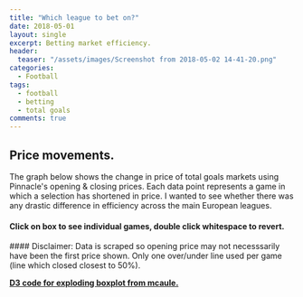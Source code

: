 ```yaml
---
title: "Which league to bet on?"
date: 2018-05-01
layout: single
excerpt: Betting market efficiency.
header:
  teaser: "/assets/images/Screenshot from 2018-05-02 14-41-20.png"
categories:
  - Football
tags:
  - football
  - betting
  - total goals
comments: true
---
```

<style>
.axis text {
  font-size: 12px;
  text-anchor: middle;
  letter-spacing: 1px;
}

.axis path,
.axis line {
  fill: none;
  stroke: #000000;
  shape-rendering: crispEdges;Disclaimer
}

.axis text {
  fill: none;
  stroke: #eaeaea;
  shape-rendering: crispEdges;
}


.x.axis path {
  /*display: none;*/
}

rect.d3-exploding-boxplot.box{
  /*opacity: 0.8;*/
}

line.d3-exploding-boxplot.line,
rect.d3-exploding-boxplot.box
{
  stroke: #000000;
  stroke-width: 1px;
}

line.d3-exploding-boxplot.vline{
  stroke-dasharray:5,5;
}

.d3-exploding-boxplot.tip{
  font-size:13px;
  line-height: 1;
  font-weight: bold;
  padding: 12px;
  background: #333333;
  color: #DDDDDD;
  border-radius: 2px;
}

g.tick text,
g.axis text{
  -webkit-user-select: none;
  -khtml-user-select: none;
  -moz-user-select: none;
  -o-user-select: none;
  user-select: none;
  cursor: default;
}
</style>



## Price movements.
The graph below shows the change in price of total goals markets using Pinnacle's opening & closing prices.  Each data point represents a game in which a selection has shortened in price.  I wanted to see whether there was any drastic difference in efficiency across the main European leagues.
#### Click on box to see individual games, double click whitespace to revert.
<div id="chartContainer">
</div>
#### Disclaimer: Data is scraped so opening price may not necesssarily have been the first price shown.  Only one over/under line used per game (line which closed closest to 50%).

[**D3 code for exploding boxplot from mcaule.**](https://mcaule.github.io/d3_exploding_boxplot/)

<script src="/assets/bower_components/requirejs/require.js"></script>
<script type="text/javascript">
    require.config({
        baseUrl: ".",
        paths: {
            d3: '/assets/bower_components/d3/d3.min',
            "d3-tip": '/assets/bower_components/d3-tip/index',
            'd3-exploding-boxplot': '/assets/src/d3_exploding_boxplot'
        },
        shim: {
            'd3-exploding-boxplot': {
                deps: ['d3', 'd3-tip']
            },
            'd3-tip': {
                deps: ['d3']
            }
        }
    });
</script>
<script>
    require(['d3-exploding-boxplot', 'd3'], function(exploding_boxplot, d3) {
        d3.json("/assets/d3data.json", function(data) {
            var chart = exploding_boxplot(data['data'], {
                y: 'percentage_change',
                group: 'league',
                color: 'league',
                label_1: 'game',
                label_2: 'line',
                label_3: 'selection',
                label_4: 'open',
                label_5: 'close'
            });
            chart('#chartContainer');
        });
        d3.select("body").style("background-color", "#252a34");
    });
</script>


